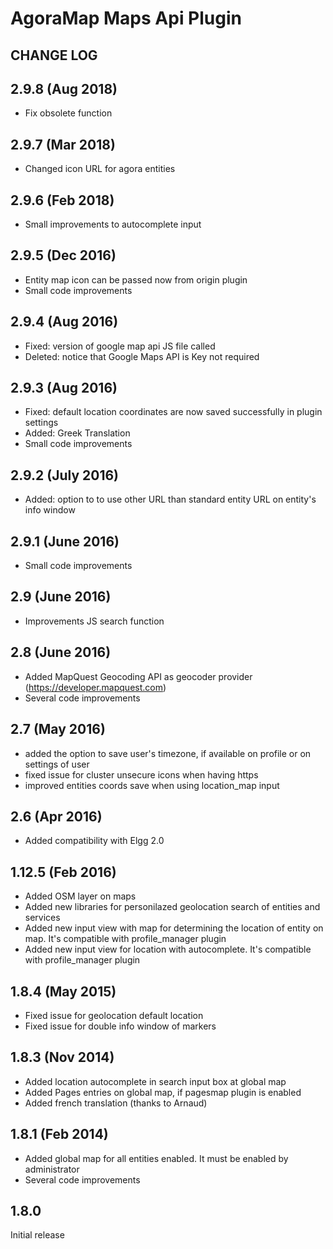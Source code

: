 # AgoraMap Maps Api Plugin

## CHANGE LOG

2.9.8	(Aug 2018)
--------------------------------
- Fix obsolete function

2.9.7	(Mar 2018)
--------------------------------
- Changed icon URL for agora entities

2.9.6	(Feb 2018)
--------------------------------
- Small improvements to autocomplete input

2.9.5	(Dec 2016)
--------------------------------
- Entity map icon can be passed now from origin plugin
- Small code improvements

2.9.4	(Aug 2016)
--------------------------------
- Fixed: version of google map api JS file called
- Deleted: notice that Google Maps API is Key not required

2.9.3	(Aug 2016)
--------------------------------
- Fixed: default location coordinates are now saved successfully in plugin settings
- Added: Greek Translation
- Small code improvements

2.9.2	(July 2016)
--------------------------------
- Added: option to to use other URL than standard entity URL on entity's info window

2.9.1	(June 2016)
--------------------------------
- Small code improvements

2.9	(June 2016)
--------------------------------
- Improvements JS search function

2.8	(June 2016)
--------------------------------
- Added MapQuest Geocoding API as geocoder provider (https://developer.mapquest.com)
- Several code improvements

2.7	(May 2016)
--------------------------------
- added the option to save user's timezone, if available on profile or on settings of user
- fixed issue for cluster unsecure icons when having https
- improved entities coords save when using location_map input

2.6	(Apr 2016)
--------------------------------
- Added compatibility with Elgg 2.0

1.12.5	(Feb 2016)
--------------------------------
- Added OSM layer on maps 
- Added new libraries for personilazed geolocation search of entities and services
- Added new input view with map for determining the location of entity on map. It's compatible with profile_manager plugin 
- Added new input view for location with autocomplete. It's compatible with profile_manager plugin

1.8.4	(May 2015)
--------------------------------
- Fixed issue for geolocation default location
- Fixed issue for double info window of markers

1.8.3	(Nov 2014)
--------------------------------
- Added location autocomplete in search input box at global map
- Added Pages entries on global map, if pagesmap plugin is enabled
- Added french translation (thanks to Arnaud) 

1.8.1	(Feb 2014)
--------------------- 
- Added global map for all entities enabled. It must be enabled by administrator
- Several code improvements 

1.8.0
--------------------- 
Initial release 






